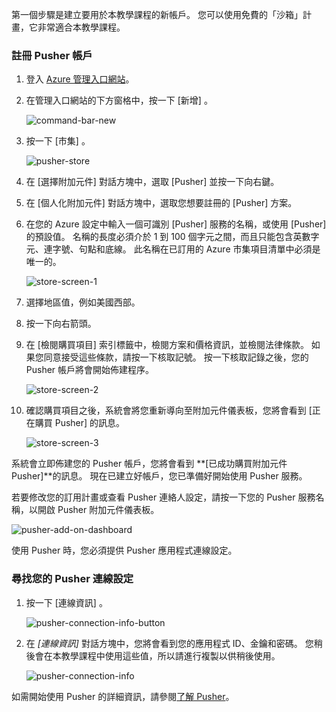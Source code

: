 第一個步驟是建立要用於本教學課程的新帳戶。 您可以使用免費的「沙箱」計畫，它非常適合本教學課程。

### <a name="to-sign-up-for-a-pusher-account"></a>註冊 Pusher 帳戶
1. 登入 [Azure 管理入口網站][Azure Management Portal]。
2. 在管理入口網站的下方窗格中，按一下 [新增] 。
   
    ![command-bar-new][command-bar-new]
3. 按一下 [市集] 。
   
    ![pusher-store][pusher-store]
4. 在 [選擇附加元件] 對話方塊中，選取 [Pusher] 並按一下向右鍵。
5. 在 [個人化附加元件] 對話方塊中，選取您想要註冊的 [Pusher] 方案。
6. 在您的 Azure 設定中輸入一個可識別 [Pusher] 服務的名稱，或使用 [Pusher] 的預設值。 名稱的長度必須介於 1 到 100 個字元之間，而且只能包含英數字元、連字號、句點和底線。 此名稱在已訂用的 Azure 市集項目清單中必須是唯一的。
   
    ![store-screen-1][store-screen-1]
7. 選擇地區值，例如美國西部。 
8. 按一下向右箭頭。
9. 在 [檢閱購買項目]  索引標籤中，檢閱方案和價格資訊，並檢閱法律條款。 如果您同意接受這些條款，請按一下核取記號。 按一下核取記錄之後，您的 Pusher 帳戶將會開始佈建程序。 
   
   ![store-screen-2][store-screen-2]
10. 確認購買項目之後，系統會將您重新導向至附加元件儀表板，您將會看到 [正在購買 Pusher] 的訊息。
    
    ![store-screen-3][store-screen-3]

系統會立即佈建您的 Pusher 帳戶，您將會看到 **[已成功購買附加元件 Pusher]**的訊息。 現在已建立好帳戶，您已準備好開始使用 Pusher 服務。

若要修改您的訂用計畫或查看 Pusher 連絡人設定，請按一下您的 Pusher 服務名稱，以開啟 Pusher 附加元件儀表板。

![pusher-add-on-dashboard][pusher-add-on-dashboard]

使用 Pusher 時，您必須提供 Pusher 應用程式連線設定。

### <a name="to-find-your-pusher-connection-settings"></a>尋找您的 Pusher 連線設定
1. 按一下 [連線資訊] 。
   
    ![pusher-connection-info-button][pusher-connection-info-button]
2. 在 *[連線資訊]* 對話方塊中，您將會看到您的應用程式 ID、金鑰和密碼。 您稍後會在本教學課程中使用這些值，所以請進行複製以供稍後使用。
   
    ![pusher-connection-info][pusher-connection-info]

如需開始使用 Pusher 的詳細資訊，請參閱[了解 Pusher][Understanding Pusher]。

<!--images-->

[command-bar-new]: ./media/pusher-sign-up/1-command-bar-new.png
[pusher-store]: ./media/pusher-sign-up/2-pusher-store.png
[store-screen-1]: ./media/pusher-sign-up/3-pusher-store-screen-1.png
[store-screen-2]: ./media/pusher-sign-up/4-pusher-store-screen-2.png
[store-screen-3]: ./media/pusher-sign-up/5-pusher-store-screen-3.png
[pusher-add-on-dashboard]: ./media/pusher-sign-up/6-pusher-add-on-dashboard.png
[pusher-connection-info-button]: ./media/pusher-sign-up/7-pusher-connection-info-button.png
[pusher-connection-info]: ./media/pusher-sign-up/8-pusher-connection-info.png

<!--Links-->

[Azure Management Portal]: https://manage.windowsazure.com
[Understanding Pusher]: http://pusher.com/docs



<!--HONumber=Jan17_HO3-->


